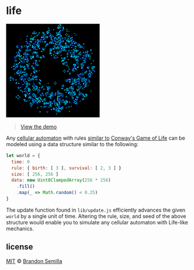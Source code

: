 # life

![conway's game of life](life.png)
> [View the demo][demo]

Any [cellular automaton] with rules [similar to][life-like] [Conway's Game of Life] can be modeled using a data structure similar to the following:
```js
let world = {
  time: 0
  rule: { birth: [ 3 ], survival: [ 2, 3 ] }
  size: [ 256, 256 ]
  data: new Uint8ClampedArray(256 * 256)
    .fill()
    .map(_ => Math.random() < 0.25)
}
```
The update function found in `lib/update.js` efficiently advances the given `world` by a single unit of time. Altering the rule, size, and seed of the above structure would enable you to simulate any cellular automaton with Life-like mechanics.

## license
[MIT][MIT license] © [Brandon Semilla][github]

[demo]:                  https://semibran.github.io/life/
[life-like]:             https://en.wikipedia.org/wiki/Life-like_cellular_automaton
[cellular automaton]:    https://en.wikipedia.org/wiki/Cellular_automaton
[conway's game of life]: https://en.wikipedia.org/wiki/Conway's_Game_of_Life
[MIT license]:           https://opensource.org/licenses/MIT
[github]:                https://github.com/semibran
